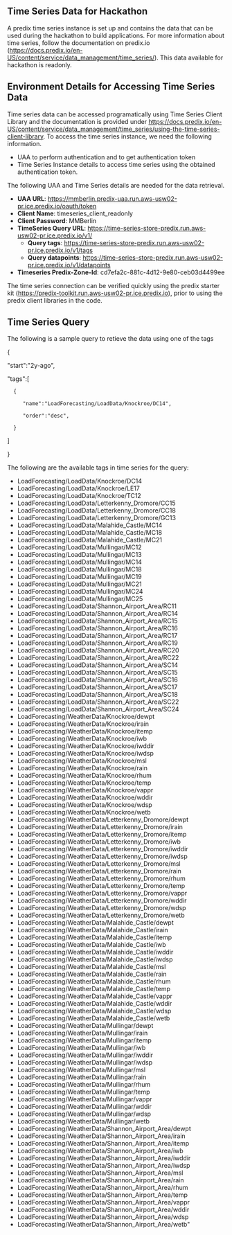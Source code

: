 
## Time Series Data for Hackathon
A predix time series instance is set up and contains the data that can be used during the hackathon to build applications. For more information about time series, follow the documentation on predix.io (https://docs.predix.io/en-US/content/service/data_management/time_series/). This data available for hackathon is readonly.


## Environment Details for Accessing Time Series Data
Time series data can be accessed programatically using Time Series Client Library and the documentation is provided under https://docs.predix.io/en-US/content/service/data_management/time_series/using-the-time-series-client-library. To access the time series instance, we need the following information.

* UAA to perform authentication and to get authentication token
* Time Series Instance details to access time series using the obtained authentication token.

The following UAA and Time Series details are needed for the data retrieval.

* **UAA URL**: https://mmberlin.predix-uaa.run.aws-usw02-pr.ice.predix.io/oauth/token
* **Client Name**: timeseries_client_readonly
* **Client Password**: MMBerlin
* **TimeSeries Query URL**: https://time-series-store-predix.run.aws-usw02-pr.ice.predix.io/v1/
  * **Query tags**: https://time-series-store-predix.run.aws-usw02-pr.ice.predix.io/v1/tags
  * **Query datapoints**: https://time-series-store-predix.run.aws-usw02-pr.ice.predix.io/v1/datapoints
* **Timeseries Predix-Zone-Id**: cd7efa2c-881c-4d12-9e80-ceb03d4499ee

The time series connection can be verified quickly using the predix starter kit (https://predix-toolkit.run.aws-usw02-pr.ice.predix.io), prior to using the predix client libraries in the code.

## Time Series Query
The following is a sample query to retieve the data using one of the tags


{  

  "start":"2y-ago",

   "tags":[

      {  

         "name":"LoadForecasting/LoadData/Knockroe/DC14",

         "order":"desc",

      }

   ]

}


The following are the available tags in time series for the query:
* LoadForecasting/LoadData/Knockroe/DC14
* LoadForecasting/LoadData/Knockroe/LE17
* LoadForecasting/LoadData/Knockroe/TC12
* LoadForecasting/LoadData/Letterkenny_Dromore/CC15
* LoadForecasting/LoadData/Letterkenny_Dromore/CC18
* LoadForecasting/LoadData/Letterkenny_Dromore/GC13
* LoadForecasting/LoadData/Malahide_Castle/MC14
* LoadForecasting/LoadData/Malahide_Castle/MC18
* LoadForecasting/LoadData/Malahide_Castle/MC21
* LoadForecasting/LoadData/Mullingar/MC12
* LoadForecasting/LoadData/Mullingar/MC13
* LoadForecasting/LoadData/Mullingar/MC14
* LoadForecasting/LoadData/Mullingar/MC18
* LoadForecasting/LoadData/Mullingar/MC19
* LoadForecasting/LoadData/Mullingar/MC21
* LoadForecasting/LoadData/Mullingar/MC24
* LoadForecasting/LoadData/Mullingar/MC25
* LoadForecasting/LoadData/Shannon_Airport_Area/RC11
* LoadForecasting/LoadData/Shannon_Airport_Area/RC14
* LoadForecasting/LoadData/Shannon_Airport_Area/RC15
* LoadForecasting/LoadData/Shannon_Airport_Area/RC16
* LoadForecasting/LoadData/Shannon_Airport_Area/RC17
* LoadForecasting/LoadData/Shannon_Airport_Area/RC19
* LoadForecasting/LoadData/Shannon_Airport_Area/RC20
* LoadForecasting/LoadData/Shannon_Airport_Area/RC22
* LoadForecasting/LoadData/Shannon_Airport_Area/SC14
* LoadForecasting/LoadData/Shannon_Airport_Area/SC15
* LoadForecasting/LoadData/Shannon_Airport_Area/SC16
* LoadForecasting/LoadData/Shannon_Airport_Area/SC17
* LoadForecasting/LoadData/Shannon_Airport_Area/SC18
* LoadForecasting/LoadData/Shannon_Airport_Area/SC22
* LoadForecasting/LoadData/Shannon_Airport_Area/SC24
* LoadForecasting/WeatherData/Knockroe/dewpt
* LoadForecasting/WeatherData/Knockroe/irain
* LoadForecasting/WeatherData/Knockroe/itemp
* LoadForecasting/WeatherData/Knockroe/iwb
* LoadForecasting/WeatherData/Knockroe/iwddir
* LoadForecasting/WeatherData/Knockroe/iwdsp
* LoadForecasting/WeatherData/Knockroe/msl
* LoadForecasting/WeatherData/Knockroe/rain
* LoadForecasting/WeatherData/Knockroe/rhum
* LoadForecasting/WeatherData/Knockroe/temp
* LoadForecasting/WeatherData/Knockroe/vappr
* LoadForecasting/WeatherData/Knockroe/wddir
* LoadForecasting/WeatherData/Knockroe/wdsp
* LoadForecasting/WeatherData/Knockroe/wetb
* LoadForecasting/WeatherData/Letterkenny_Dromore/dewpt
* LoadForecasting/WeatherData/Letterkenny_Dromore/irain
* LoadForecasting/WeatherData/Letterkenny_Dromore/itemp
* LoadForecasting/WeatherData/Letterkenny_Dromore/iwb
* LoadForecasting/WeatherData/Letterkenny_Dromore/iwddir
* LoadForecasting/WeatherData/Letterkenny_Dromore/iwdsp
* LoadForecasting/WeatherData/Letterkenny_Dromore/msl
* LoadForecasting/WeatherData/Letterkenny_Dromore/rain
* LoadForecasting/WeatherData/Letterkenny_Dromore/rhum
* LoadForecasting/WeatherData/Letterkenny_Dromore/temp
* LoadForecasting/WeatherData/Letterkenny_Dromore/vappr
* LoadForecasting/WeatherData/Letterkenny_Dromore/wddir
* LoadForecasting/WeatherData/Letterkenny_Dromore/wdsp
* LoadForecasting/WeatherData/Letterkenny_Dromore/wetb
* LoadForecasting/WeatherData/Malahide_Castle/dewpt
* LoadForecasting/WeatherData/Malahide_Castle/irain
* LoadForecasting/WeatherData/Malahide_Castle/itemp
* LoadForecasting/WeatherData/Malahide_Castle/iwb
* LoadForecasting/WeatherData/Malahide_Castle/iwddir
* LoadForecasting/WeatherData/Malahide_Castle/iwdsp
* LoadForecasting/WeatherData/Malahide_Castle/msl
* LoadForecasting/WeatherData/Malahide_Castle/rain
* LoadForecasting/WeatherData/Malahide_Castle/rhum
* LoadForecasting/WeatherData/Malahide_Castle/temp
* LoadForecasting/WeatherData/Malahide_Castle/vappr
* LoadForecasting/WeatherData/Malahide_Castle/wddir
* LoadForecasting/WeatherData/Malahide_Castle/wdsp
* LoadForecasting/WeatherData/Malahide_Castle/wetb
* LoadForecasting/WeatherData/Mullingar/dewpt
* LoadForecasting/WeatherData/Mullingar/irain
* LoadForecasting/WeatherData/Mullingar/itemp
* LoadForecasting/WeatherData/Mullingar/iwb
* LoadForecasting/WeatherData/Mullingar/iwddir
* LoadForecasting/WeatherData/Mullingar/iwdsp
* LoadForecasting/WeatherData/Mullingar/msl
* LoadForecasting/WeatherData/Mullingar/rain
* LoadForecasting/WeatherData/Mullingar/rhum
* LoadForecasting/WeatherData/Mullingar/temp
* LoadForecasting/WeatherData/Mullingar/vappr
* LoadForecasting/WeatherData/Mullingar/wddir
* LoadForecasting/WeatherData/Mullingar/wdsp
* LoadForecasting/WeatherData/Mullingar/wetb
* LoadForecasting/WeatherData/Shannon_Airport_Area/dewpt
* LoadForecasting/WeatherData/Shannon_Airport_Area/irain
* LoadForecasting/WeatherData/Shannon_Airport_Area/itemp
* LoadForecasting/WeatherData/Shannon_Airport_Area/iwb
* LoadForecasting/WeatherData/Shannon_Airport_Area/iwddir
* LoadForecasting/WeatherData/Shannon_Airport_Area/iwdsp
* LoadForecasting/WeatherData/Shannon_Airport_Area/msl
* LoadForecasting/WeatherData/Shannon_Airport_Area/rain
* LoadForecasting/WeatherData/Shannon_Airport_Area/rhum
* LoadForecasting/WeatherData/Shannon_Airport_Area/temp
* LoadForecasting/WeatherData/Shannon_Airport_Area/vappr
* LoadForecasting/WeatherData/Shannon_Airport_Area/wddir
* LoadForecasting/WeatherData/Shannon_Airport_Area/wdsp
* LoadForecasting/WeatherData/Shannon_Airport_Area/wetb"

